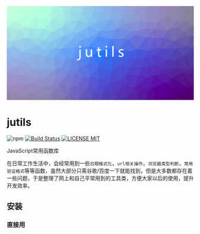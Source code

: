 <a href="https://github.com/dong-sir/jutils">
<img src="./asset/jutils-logo.jpg" alt="logo">
</a>

# jutils

![npm](https://img.shields.io/npm/v/jutils-src) [![Build Status](https://travis-ci.org/dong-sir/jutils.svg?branch=master)](https://travis-ci.org/dong-sir/jutils) [![LICENSE MIT](https://img.shields.io/npm/l/jutils.svg)](https://www.npmjs.com/package/jutils-src)



JavaScript常用函数库

在日常工作生活中，会经常用到一些`日期格式化`，`url相关操作`，`浏览器类型判断`，`常用验证格式`等等函数，虽然大部分只需谷歌/百度一下就能找到，但是大多数都存在着一些问题，于是整理了网上和自己平常用到的工具类，方便大家以后的使用，提升开发效率。



## 安装

### 直接用 <code><script></code> 引入

直接下载并用 `<script>` 标签引入，`jutils` 会被注册为一个全局变量。

``` html
<script src="jutils.min.js"></script>
<script>
  var browser = jutils.getBrowserInfo()
</script>
```

#### CDN

你也可以这样使用最新版本：

```html
<script src="https://cdn.jsdelivr.net/npm/jutils-src"></script>
```



### NPM

NPM 能很好地和 webpack 模块打包器配合使用。

``` bash
# 最新稳定版
$ npm install jutils-src
```



## API 目录

### 浏览器

* [getBrowserInfo](#getBrowserInfo) 获取浏览器信息
* [isCss3Support](#isCss3Support) 判断浏览器是否支持css3

### 日期

* [formatDate](#formatDate) 时间戳的转换（自定义格式）
* [getTimeInterval](#getTimeInterval) 获取两个时间的间隔的天、小时、分钟和秒



## API 说明

### getBrowserInfo

获取浏览器信息

```javascript
jutils.getBrowserInfo();
//{name: "Chrome", version: "76.0.3809.100"}
```

### isCss3Support

判断是否支持css3

```javascript
jutils.isCss3Support() ? true : false
```

### formatDate

时间戳的转换（自定义格式）

> 年、月、日、时、分、秒

```javascript
var date = jutils.formatDate(new Date(1533686888*1000),"YYYY-MM-DD HH:ii:ss");
console.log(date);
// 2019-07-09 19:44:01
```

### getTimeInterval

获取两个时间的间隔，返回间隔的天、小时、分钟和秒。 注意：*结束时间要大于开始时间否则返回空*

``` javascript
jutils.getTimeInterval("开始时间", "结束时间");
//例：
jutils.getTimeInterval(1567562605000, 1567649014000)
//1天0小时0分钟9秒
```

